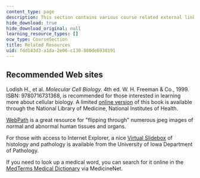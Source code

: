 ```yaml
---
content_type: page
description: This section contains various course related external links.
hide_download: true
hide_download_original: null
learning_resource_types: []
ocw_type: CourseSection
title: Related Resources
uid: fdd143d3-a1da-2e06-c130-880de6938191
---
```


Recommended Web sites
---------------------

Lodish H., et al. _Molecular Cell Biology._ 4th ed. W. H. Freeman & Co., 1999. ISBN: 9780716731368, is recommended for those interested in learning more about cellular biology. A limited [online version](http://www.ncbi.nlm.nih.gov/books/bv.fcgi?call=bv.View..ShowTOC&rid=mcb.TOC) of this book is available through the National Library of Medicine, National Institutes of Health.

[WebPath](http://library.med.utah.edu/WebPath/webpath.html) is a great resource for "flipping through" numerous jpeg images of normal and abnormal human tissues and organs.

For those with access to Internet Explorer, a nice [Virtual Slidebox](http://www.path.uiowa.edu/virtualslidebox/) of histology and pathology is available from the University of Iowa Department of Pathology.

If you need to look up a medical word, you can search for it online in the [MedTerms Medical Dictionary](https://www.medicinenet.com/script/main/alphaidx.asp?p=a_dict) via MedicineNet.